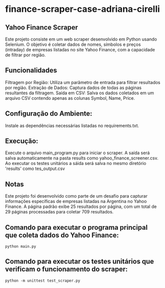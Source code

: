# finance-scraper-case-adriana-cirelli

## Yahoo Finance Scraper

Este projeto consiste em um web scraper desenvolvido em Python usando Selenium. O objetivo é coletar dados de nomes, símbolos e preços (intraday) de empresas listadas no site Yahoo Finance, com a capacidade de filtrar por região.

## Funcionalidades

Filtragem por Região: Utiliza um parâmetro de entrada para filtrar resultados por região.
Extração de Dados: Captura dados de todas as páginas resultantes da filtragem.
Saída em CSV: Salva os dados coletados em um arquivo CSV contendo apenas as colunas Symbol, Name, Price.

## Configuração do Ambiente:

Instale as dependências necessárias listadas no requirements.txt.

## Execução:

Execute o arquivo main_program.py para iniciar o scraper.
A saída será salva automaticamente na pasta results como yahoo_finance_screener.csv.
Ao executar os testes unitários a sáida será salva no mesmo diretório 'results' como tes_output.csv

## Notas

Este projeto foi desenvolvido como parte de um desafio para capturar informações específicas de empresas listadas na Argentina no Yahoo Finance.
A página padrão exibe 25 resultados por página, com um total de 29 páginas processadas para coletar 709 resultados.

## Comando para executar o programa principal que coleta dados do Yahoo Finance:

```python main.py```

## Comando para executar os testes unitários que verificam o funcionamento do scraper:

```python -m unittest test_scraper.py```

